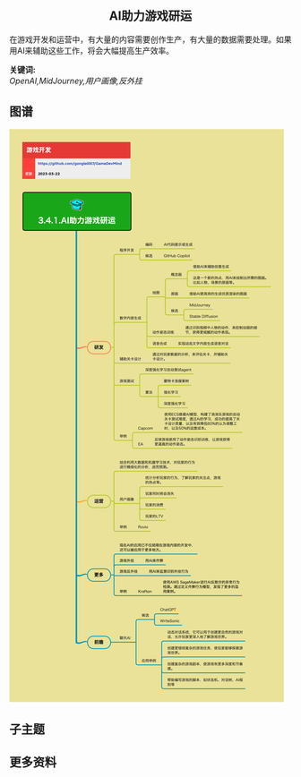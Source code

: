 <h2 align="center">AI助力游戏研运</h2>
<p>
在游戏开发和运营中，有大量的内容需要创作生产，有大量的数据需要处理。如果用AI来辅助这些工作，将会大幅提高生产效率。
</p>

**关键词:**<br/>
*OpenAI,MidJourney,用户画像,反外挂*

## 图谱
![图片加载中...](../exports/3.4.1.AI助力游戏研运.png?raw=true)

## 子主题

## 更多资料